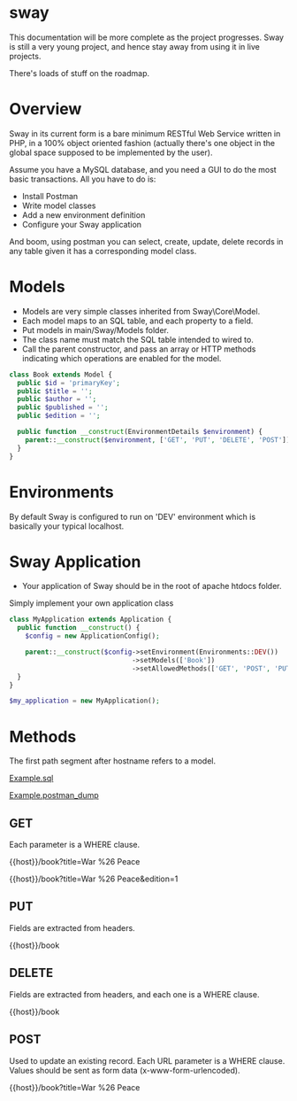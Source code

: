 # sway

This documentation will be more complete as the project progresses. Sway is still a very young project, and hence stay away from using it in live projects.

There's loads of stuff on the roadmap.

# Overview

Sway in its current form is a bare minimum RESTful Web Service written in PHP, in a 100% object oriented fashion (actually there's one object in the global space supposed to be implemented by the user).

Assume you have a MySQL database, and you need a GUI to do the most basic transactions. All you have to do is:
- Install Postman
- Write model classes
- Add a new environment definition
- Configure your Sway application

And boom, using postman you can select, create, update, delete records in any table given it has a corresponding model class.

# Models

- Models are very simple classes inherited from Sway\\Core\\Model.
- Each model maps to an SQL table, and each property to a field.
- Put models in main/Sway/Models folder.
- The class name must match the SQL table intended to wired to.
- Call the parent constructor, and pass an array or HTTP methods indicating which operations are enabled for the model.

```php
class Book extends Model {
  public $id = 'primaryKey';
  public $title = '';
  public $author = '';
  public $published = '';
  public $edition = '';

  public function __construct(EnvironmentDetails $environment) {
    parent::__construct($environment, ['GET', 'PUT', 'DELETE', 'POST']);
  }
}
```

# Environments

By default Sway is configured to run on 'DEV' environment which is basically your typical localhost.

# Sway Application

- Your application of Sway should be in the root of apache htdocs folder.

Simply implement your own application class

```php
class MyApplication extends Application {
  public function __construct() {
    $config = new ApplicationConfig();

    parent::__construct($config->setEnvironment(Environments::DEV())
                               ->setModels(['Book'])
                               ->setAllowedMethods(['GET', 'POST', 'PUT', 'DELETE']));
  }
}

$my_application = new MyApplication();
```

# Methods

The first path segment after hostname refers to a model.

[Example.sql](https://github.com/goobemaster/sway/blob/master/resources/Example.sql)

[Example.postman_dump](https://github.com/goobemaster/sway/blob/master/resources/Example.postman_dump)

## GET

Each parameter is a WHERE clause.

{{host}}/book?title=War %26 Peace

{{host}}/book?title=War %26 Peace&edition=1

## PUT

Fields are extracted from headers.

{{host}}/book

## DELETE

Fields are extracted from headers, and each one is a WHERE clause.

{{host}}/book

## POST

Used to update an existing record. Each URL parameter is a WHERE clause. Values should be sent as form data (x-www-form-urlencoded).

{{host}}/book?title=War %26 Peace